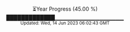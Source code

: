 <p align="center">
⏳Year Progress (45.00 %) <br>
█████████████▁▁▁▁▁▁▁▁▁▁▁▁▁▁▁▁▁ <br>
<sub>Updated: Wed, 14 Jun 2023 06:02:43 GMT</sub>
</p>

